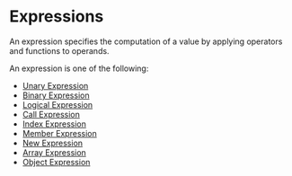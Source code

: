 # Expressions

An expression specifies the computation of a value by applying operators and functions to operands.

An expression is one of the following:
- [Unary Expression](/spec/grammar/expressions/unary-expression.html)
- [Binary Expression](/spec/grammar/expressions/binary-expression.html)
- [Logical Expression](/spec/grammar/expressions/logical-expression.html)
- [Call Expression](/spec/grammar/expressions/call-expression.html)
- [Index Expression](/spec/grammar/expressions/index-expression.html)
- [Member Expression](/spec/grammar/expressions/member-expression.html)
- [New Expression](/spec/grammar/expressions/new-expression.html)
- [Array Expression](/spec/grammar/expressions/array-expression.html)
- [Object Expression](/spec/grammar/expressions/object-expression.html)

